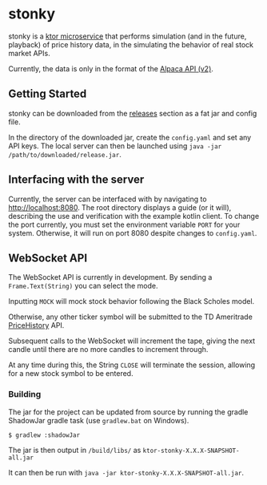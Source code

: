 # stonky
stonky is a [ktor microservice](https://ktor.io/) that performs simulation (and in the future, playback) of price history data,
in the simulating the behavior of real stock market APIs.

Currently, the data is only in the format of the [Alpaca API (v2)](https://alpaca.markets/docs/api-documentation/api-v2/).

## Getting Started
stonky can be downloaded from the [releases](https://github.com/musotec/stonky/releases/) section as a fat jar and config file.

In the directory of the downloaded jar, create the `config.yaml` and set any API keys.
The local server can then be launched using `java -jar /path/to/downloaded/release.jar`.

## Interfacing with the server
Currently, the server can be interfaced with by navigating to [http://localhost:8080](http://127.0.0.1:8080/). 
The root directory displays a guide (or it will), describing the use and verification with the example kotlin client.
To change the port currently, you must set the environment variable `PORT` for your system. Otherwise, it will run on port 8080 despite changes to `config.yaml`.

## WebSocket API
The WebSocket API is currently in development.
By sending a `Frame.Text(String)` you can select the mode. 

Inputting `MOCK` will mock stock behavior following the Black Scholes model.

Otherwise, any other ticker symbol will be submitted to the TD Ameritrade [PriceHistory](https://developer.tdameritrade.com/price-history/apis/get/marketdata/%7Bsymbol%7D/pricehistory) API. 

Subsequent calls to the WebSocket will increment the tape, giving the next candle until there are no more candles to increment through.

At any time during this, the String `CLOSE` will terminate the session, allowing for a new stock symbol to be entered.

### Building
The jar for the project can be updated from source by running the gradle ShadowJar gradle task (use `gradlew.bat` on Windows).
```
$ gradlew :shadowJar
```

The jar is then output in `/build/libs/` as `ktor-stonky-X.X.X-SNAPSHOT-all.jar`

It can then be run with `java -jar ktor-stonky-X.X.X-SNAPSHOT-all.jar`.